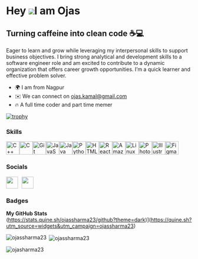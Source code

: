 Hey ![](https://user-images.githubusercontent.com/18350557/176309783-0785949b-9127-417c-8b55-ab5a4333674e.gif)I am Ojas
==============================================================================================================================

 Turning caffeine into clean code ☕💻
-----------------------------------

Eager to learn and grow while leveraging my interpersonal skills to support business objectives. I bring strong analytical and development skills to a software engineer role and am excited to contribute to a dynamic organization that offers career growth opportunities. I’m a quick learner and effective problem solver.

* 🌍  I am from Nagpur
* ✉️  We can connect on [ojas.kamal@gmail.com](mailto:ojas.kamal@gmail.com)
* 🔥  A full time coder and part time memer 

[![trophy](https://github-profile-trophy.vercel.app/?username=ojassharma23)](https://github.com/KartikVhonale/github-profile-trophy)
### Skills


<p align="left">
<a href="https://docs.microsoft.com/en-us/cpp/?view=msvc-170" target="_blank" rel="noreferrer"><img src="https://raw.githubusercontent.com/danielcranney/readme-generator/main/public/icons/skills/cplusplus-colored.svg" width="36" height="36" alt="C++" /></a><a href="https://docs.microsoft.com/en-us/cpp/?view=msvc-170" target="_blank" rel="noreferrer"><img src="https://raw.githubusercontent.com/danielcranney/readme-generator/main/public/icons/skills/c-colored.svg" width="36" height="36" alt="C" /></a><a href="https://git-scm.com/" target="_blank" rel="noreferrer"><img src="https://raw.githubusercontent.com/danielcranney/readme-generator/main/public/icons/skills/git-colored.svg" width="36" height="36" alt="Git" /></a><a href="https://developer.mozilla.org/en-US/docs/Web/JavaScript" target="_blank" rel="noreferrer"><img src="https://raw.githubusercontent.com/danielcranney/readme-generator/main/public/icons/skills/javascript-colored.svg" width="36" height="36" alt="JavaScript" /></a><a href="https://www.oracle.com/java/" target="_blank" rel="noreferrer"><img src="https://raw.githubusercontent.com/danielcranney/readme-generator/main/public/icons/skills/java-colored.svg" width="36" height="36" alt="Java" /></a><a href="https://www.python.org/" target="_blank" rel="noreferrer"><img src="https://raw.githubusercontent.com/danielcranney/readme-generator/main/public/icons/skills/python-colored.svg" width="36" height="36" alt="Python" /></a><a href="https://developer.mozilla.org/en-US/docs/Glossary/HTML5" target="_blank" rel="noreferrer"><img src="https://raw.githubusercontent.com/danielcranney/readme-
generator/main/public/icons/skills/html5-colored.svg" width="36" height="36" alt="HTML5" /></a><a href="https://reactjs.org/" target="_blank" rel="noreferrer"><img src="https://raw.githubusercontent.com/danielcranney/readme-generator/main/public/icons/skills/react-colored.svg" width="36" height="36" alt="React" /></a><a href="https://vuejs.org/" target="_blank" rel="noreferrer"><img src="https://raw.githubusercontent.com/danielcranney/readme-generator/main/public/icons/skills/aws-colored.svg" width="36" height="36" alt="Amazon Web Services" /></a><a href="https://www.blender.org/" target="_blank" rel="noreferrer"><img  src="https://raw.githubusercontent.com/danielcranney/readme-generator/main/public/icons/skills/linux-colored.svg" width="36" height="36" alt="Linux" /></a><a href="https://www.adobe.com/uk/products/photoshop.html" target="_blank" rel="noreferrer"><img src="https://raw.githubusercontent.com/danielcranney/readme-generator/main/public/icons/skills/photoshop-colored.svg" width="36" height="36" alt="Photoshop" /></a><a href="https://www.adobe.com/uk/products/illustrator.html" target="_blank" rel="noreferrer"><img src="https://raw.githubusercontent.com/danielcranney/readme-generator/main/public/icons/skills/illustrator-colored.svg" width="36" height="36" alt="Illustrator" /></a><a href="https://www.figma.com/" target="_blank" rel="noreferrer"><img src="https://raw.githubusercontent.com/danielcranney/readme-generator/main/public/icons/skills/figma-colored.svg" width="36" height="36" alt="Figma" /></a>
</p>


### Socials

<p align="left" style="display: flex; gap: 10px;">
    <a href="https://www.github.com/ojassharma23" target="_blank" rel="noreferrer">
        <img src="https://raw.githubusercontent.com/danielcranney/readme-generator/main/public/icons/socials/github.svg" width="32" height="32" />
    </a>
    <a href="https://www.instagram.com/og_sharma23" target="_blank" rel="noreferrer">
        <img src="https://raw.githubusercontent.com/danielcranney/readme-generator/main/public/icons/socials/instagram.svg" width="32" height="32" />
    </a>
</p>

### Badges

<b>My GitHub Stats</b><br/>
(https://stats.quine.sh/ojassharma23/github?theme=dark)](https://quine.sh?utm_source=widgets&utm_campaign=ojassharma23)<br/>


<p><img align="left" src="https://github-readme-stats.vercel.app/api/top-langs?username=ojassharma23&show_icons=true&locale=en&layout=compact&theme=transparent" alt="ojassharma23" /></p>

<p>&nbsp;<img align="center" src="https://github-readme-stats.vercel.app/api?username=ojassharma23&show_icons=true&locale=en&theme=transparent" alt="ojassharma23"/></p>

<p><img align="center" src="https://github-readme-streak-stats.herokuapp.com/?user=ojassharma23&theme=transparent" alt="ojasharma23" /></p>
